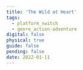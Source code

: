 ```yaml
---
title: 'The Wild at Heart'
tags:
  - platform_switch
  - genre_action-adventure
digital: false
physical: true
guide: false
pending: false
date: 2022-01-11
---
```

